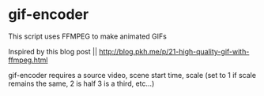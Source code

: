 # gif-encoder

This script uses FFMPEG to make animated GIFs

Inspired by this blog post || http://blog.pkh.me/p/21-high-quality-gif-with-ffmpeg.html

gif-encoder requires a source video, scene start time, scale (set to 1 if scale remains the same, 2 is half 3 is a third, etc...)
